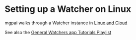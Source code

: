 #  Setting up a Watcher on Linux

mgpai walks through a Watcher instance in [Linux and Cloud](https://www.youtube.com/watch?time_continue=1&v=1dpfLWdWMLs&embeds_referring_euri=https%3A%2F%2Fwww.therefour.org%2F&embeds_referring_origin=https%3A%2F%2Fwww.therefour.org&source_ve_path=MjM4NTE&feature=emb_title)

See also the [General Watchers app Tutorials Playlist](https://youtube.com/playlist?list=PLyQeADPK2PWgztdc9lCvAyqjknPaN9woQ&si=SNYxoZMv2iID610o)